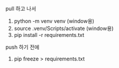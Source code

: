 pull 하고 나서
1. python -m venv venv (window용)
2. source .venv/Scripts/activate (window용)
3. pip install -r requirements.txt

push 하기 전에
1. pip freeze > requirements.txt
